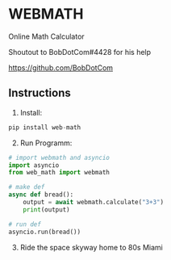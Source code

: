 # WEBMATH

Online Math Calculator

Shoutout to BobDotCom#4428 for his help

https://github.com/BobDotCom

## Instructions

1. Install:

```py
pip install web-math
```

2. Run Programm:

```py
# import webmath and asyncio
import asyncio
from web_math import webmath

# make def
async def bread():
    output = await webmath.calculate("3+3")
    print(output)

# run def
asyncio.run(bread())
```

3. Ride the space skyway home to 80s Miami
